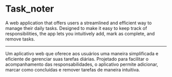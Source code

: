 # Task_noter

A web application that offers users a streamlined and efficient way to manage their daily tasks. Designed to make it easy to keep track of responsibilities, the app lets you intuitively add, mark as complete, and remove tasks.

-------------------------------------------------------------

Um aplicativo web que oferece aos usuários uma maneira simplificada e eficiente de gerenciar suas tarefas diárias. Projetado para facilitar o acompanhamento das responsabilidades, o aplicativo permite adicionar, marcar como concluídas e remover tarefas de maneira intuitiva.
